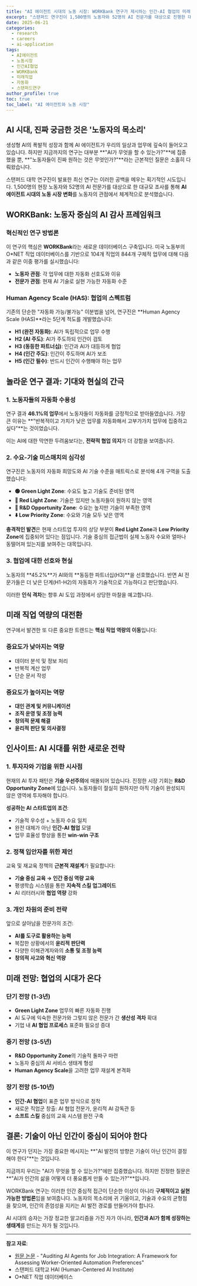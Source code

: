 ```yaml
---
title: "AI 에이전트 시대의 노동 시장: WORKBank 연구가 제시하는 인간-AI 협업의 미래"
excerpt: "스탠퍼드 연구진이 1,500명의 노동자와 52명의 AI 전문가를 대상으로 진행한 대규모 연구를 통해 AI 에이전트 시대의 노동 시장 변화와 인간-AI 협업의 실상을 분석합니다."
date: 2025-06-21
categories: 
  - research
  - careers
  - ai-application
tags: 
  - AI에이전트
  - 노동시장
  - 인간AI협업
  - WORKBank
  - 미래직업
  - 자동화
  - 스탠퍼드연구
author_profile: true
toc: true
toc_label: "AI 에이전트와 노동 시장"
---
```


## AI 시대, 진짜 궁금한 것은 '노동자의 목소리'

생성형 AI의 폭발적 성장과 함께 AI 에이전트가 우리의 일상과 업무에 깊숙이 들어오고 있습니다. 하지만 지금까지의 연구는 대부분 **"AI가 무엇을 할 수 있는가?"**에 집중했을 뿐, **"노동자들이 진짜 원하는 것은 무엇인가?"**라는 근본적인 질문은 소홀히 다뤄왔습니다.

스탠퍼드 대학 연구진이 발표한 최신 연구는 이러한 공백을 메우는 획기적인 시도입니다. 1,500명의 현장 노동자와 52명의 AI 전문가를 대상으로 한 대규모 조사를 통해 **AI 에이전트 시대의 노동 시장 변화**를 노동자의 관점에서 체계적으로 분석했습니다.

## WORKBank: 노동자 중심의 AI 감사 프레임워크

### 혁신적인 연구 방법론

이 연구의 핵심은 **WORKBank**라는 새로운 데이터베이스 구축입니다. 미국 노동부의 O*NET 직업 데이터베이스를 기반으로 104개 직업의 844개 구체적 업무에 대해 다음과 같은 이중 평가를 실시했습니다:

- **노동자 관점**: 각 업무에 대한 자동화 선호도와 이유
- **전문가 관점**: 현재 AI 기술로 실현 가능한 자동화 수준

### Human Agency Scale (HAS): 협업의 스펙트럼

기존의 단순한 "자동화 가능/불가능" 이분법을 넘어, 연구진은 **Human Agency Scale (HAS)**라는 5단계 척도를 개발했습니다:

- **H1 (완전 자동화)**: AI가 독립적으로 업무 수행
- **H2 (AI 주도)**: AI가 주도하되 인간이 검토
- **H3 (동등한 파트너십)**: 인간과 AI가 대등하게 협업
- **H4 (인간 주도)**: 인간이 주도하며 AI가 보조
- **H5 (인간 필수)**: 반드시 인간이 수행해야 하는 업무

## 놀라운 연구 결과: 기대와 현실의 간극

### 1. 노동자들의 자동화 수용성

연구 결과 **46.1%의 업무**에서 노동자들이 자동화를 긍정적으로 받아들였습니다. 가장 큰 이유는 **"반복적이고 가치가 낮은 업무를 자동화해서 고부가가치 업무에 집중하고 싶다"**는 것이었습니다.

이는 AI에 대한 막연한 두려움보다는, **전략적 협업 의지**가 더 강함을 보여줍니다.

### 2. 수요-기술 미스매치의 심각성

연구진은 노동자의 자동화 희망도와 AI 기술 수준을 매트릭스로 분석해 4개 구역을 도출했습니다:

- **🟢 Green Light Zone**: 수요도 높고 기술도 준비된 영역
- **🔴 Red Light Zone**: 기술은 있지만 노동자들이 원하지 않는 영역  
- **🔬 R&D Opportunity Zone**: 수요는 높지만 기술이 부족한 영역
- **⬇️ Low Priority Zone**: 수요와 기술 모두 낮은 영역

**충격적인 발견**은 현재 스타트업 투자의 상당 부분이 **Red Light Zone**과 **Low Priority Zone**에 집중되어 있다는 점입니다. 기술 중심의 접근법이 실제 노동자 수요와 얼마나 동떨어져 있는지를 보여주는 대목입니다.

### 3. 협업에 대한 선호와 현실

노동자의 **45.2%**가 AI와의 **동등한 파트너십(H3)**을 선호했습니다. 반면 AI 전문가들은 더 낮은 단계(H1-H2)의 자동화가 기술적으로 가능하다고 판단했습니다.

이러한 **인식 격차**는 향후 AI 도입 과정에서 상당한 마찰을 예고합니다.

## 미래 직업 역량의 대전환

연구에서 발견한 또 다른 중요한 트렌드는 **핵심 직업 역량의 이동**입니다:

### 중요도가 낮아지는 역량
- 데이터 분석 및 정보 처리
- 반복적 계산 업무
- 단순 문서 작성

### 중요도가 높아지는 역량  
- **대인 관계 및 커뮤니케이션**
- **조직 운영 및 조정 능력**
- **창의적 문제 해결**
- **윤리적 판단 및 의사결정**

## 인사이트: AI 시대를 위한 새로운 전략

### 1. 투자자와 기업을 위한 시사점

현재의 AI 투자 패턴은 **기술 우선주의**에 매몰되어 있습니다. 진정한 시장 기회는 **R&D Opportunity Zone**에 있습니다. 노동자들이 절실히 원하지만 아직 기술이 완성되지 않은 영역에 투자해야 합니다.

**성공하는 AI 스타트업의 조건**:
- 기술적 우수성 + 노동자 수요 일치
- 완전 대체가 아닌 **인간-AI 협업** 모델
- 업무 효율성 향상을 통한 **win-win 구조**

### 2. 정책 입안자를 위한 제언

교육 및 재교육 정책의 **근본적 재설계**가 필요합니다:

- **기술 중심 교육 → 인간 중심 역량 교육**
- 평생학습 시스템을 통한 **지속적 스킬 업그레이드**
- AI 리터러시와 **협업 역량** 강화

### 3. 개인 차원의 준비 전략

앞으로 살아남을 전문가의 조건:

- **AI를 도구로 활용하는 능력**
- 복잡한 상황에서의 **윤리적 판단력**
- 다양한 이해관계자와의 **소통 및 조정 능력**
- **창의적 사고와 혁신 역량**

## 미래 전망: 협업의 시대가 온다

### 단기 전망 (1-3년)

- **Green Light Zone** 업무의 빠른 자동화 진행
- AI 도구에 익숙한 전문가와 그렇지 않은 전문가 간 **생산성 격차** 확대
- 기업 내 **AI 협업 프로세스** 표준화 필요성 증대

### 중기 전망 (3-5년)

- **R&D Opportunity Zone**의 기술적 돌파구 마련
- 노동자 중심의 AI 서비스 생태계 형성
- **Human Agency Scale**을 고려한 업무 재설계 본격화

### 장기 전망 (5-10년)

- **인간-AI 협업**이 표준 업무 방식으로 정착
- 새로운 직업군 창출: AI 협업 전문가, 윤리적 AI 감독관 등
- **소프트 스킬** 중심의 교육 시스템 완전 구축

## 결론: 기술이 아닌 인간이 중심이 되어야 한다

이 연구가 던지는 가장 중요한 메시지는 **"AI 발전의 방향은 기술이 아닌 인간이 결정해야 한다"**는 것입니다. 

지금까지 우리는 "AI가 무엇을 할 수 있는가?"에만 집중했습니다. 하지만 진정한 질문은 **"AI가 인간의 삶을 어떻게 더 풍요롭게 만들 수 있는가?"**입니다.

WORKBank 연구는 이러한 인간 중심적 접근이 단순한 이상이 아니라 **구체적이고 실현 가능한 방법론**임을 보여줍니다. 노동자의 목소리에 귀 기울이고, 기술과 수요의 균형점을 찾으며, 인간의 존엄성을 지키는 AI 발전 경로를 만들어가야 합니다.

AI 시대의 승자는 가장 정교한 알고리즘을 가진 자가 아니라, **인간과 AI가 함께 성장하는 생태계**를 만드는 자가 될 것입니다.

---

**참고 자료**:
- [원문 논문](https://arxiv.org/pdf/2506.06576) - "Auditing AI Agents for Job Integration: A Framework for Assessing Worker-Oriented Automation Preferences"
- 스탠퍼드 대학교 HAI (Human-Centered AI Institute)
- O*NET 직업 데이터베이스 